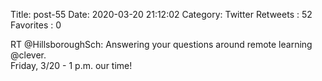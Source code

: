 Title: post-55
Date: 2020-03-20 21:12:02
Category: Twitter
Retweets : 52
Favorites : 0

RT @HillsboroughSch: Answering your questions around remote learning @clever.  
Friday, 3/20 - 1 p.m. our time!